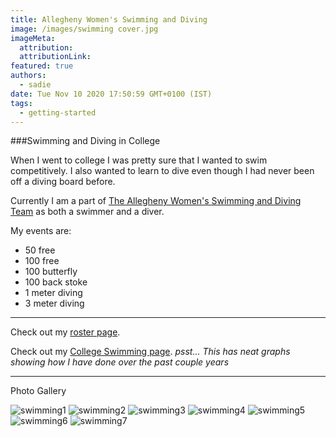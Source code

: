 ```yaml
---
title: Allegheny Women's Swimming and Diving
image: /images/swimming cover.jpg
imageMeta:
  attribution:
  attributionLink:
featured: true
authors:
  - sadie
date: Tue Nov 10 2020 17:50:59 GMT+0100 (IST)
tags:
  - getting-started
---
```

###Swimming and Diving in College

When I went to college I was pretty sure that I wanted to swim competitively. I also wanted to learn to dive even though I had never been off a diving board before.

Currently I am a part of [The Allegheny Women's Swimming and Diving Team](https://alleghenygators.com/sports/womens-swimming-and-diving/roster) as both a swimmer and a diver.

My events are:
  - 50 free
  - 100 free
  - 100 butterfly
  - 100 back stoke
  - 1 meter diving
  - 3 meter diving

  ---

Check out my [roster page](https://alleghenygators.com/sports/womens-swimming-and-diving/roster/sadie-brown/7416).   

Check out my [College Swimming page](https://www.swimcloud.com/swimmer/602328/). _psst... This has neat graphs showing how I have done over the past couple years_

---

Photo Gallery

![swimming1](/images/swimming1.jpg)
![swimming2](/images/swimming2.jpg)
![swimming3](/images/swimming3.jpg)
![swimming4](/images/swimming4.jpg)
![swimming5](/images/swimming5.jpg)
![swimming6](/images/swimming6.jpg)
![swimming7](/images/swimming7.jpg)
